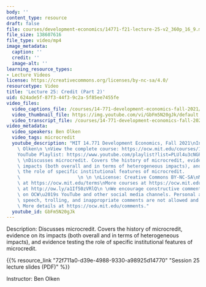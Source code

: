```yaml
---
body: ''
content_type: resource
draft: false
file: courses/development-economics/14771-f21-lecture-25-v2_360p_16_9.mp4
file_size: 138607616
file_type: video/mp4
image_metadata:
  caption: ''
  credit: ''
  image-alt: ''
learning_resource_types:
- Lecture Videos
license: https://creativecommons.org/licenses/by-nc-sa/4.0/
resourcetype: Video
title: 'Lecture 25: Credit (Part 2)'
uid: 624ade5f-87f3-44f3-9c2a-5f85ee7455fe
video_files:
  video_captions_file: /courses/14-771-development-economics-fall-2021/1wZH-hUTTqa1dNetbEpEvSCPZv2fmO0iC_transcript.webvtt
  video_thumbnail_file: https://img.youtube.com/vi/GbFm5N20gJk/default.jpg
  video_transcript_file: /courses/14-771-development-economics-fall-2021/1wZH-hUTTqa1dNetbEpEvSCPZv2fmO0iC_transcript.pdf
video_metadata:
  video_speakers: Ben Olken
  video_tags: microcredit
  youtube_description: "MIT 14.771 Development Economics, Fall 2021\nInstructor: Ben\
    \ Olken\n \nView the complete course: https://ocw.mit.edu/courses/14-771-development-economics-fall-2021\n\
    YouTube Playlist: https://www.youtube.com/playlist?list=PLUl4u3cNGP61kvh3caDts2R6LmkYbmzaG\n\
    \ \nDiscusses microcredit. Covers the history of microcredit, evidence on its\
    \ impacts (both overall and in terms of heterogeneous impacts), and evidence testing\
    \ the role of specific institutional features of microcredit.                \
    \                     \n \n \nLicense: Creative Commons BY-NC-SA\nMore information\
    \ at https://ocw.mit.edu/terms\nMore courses at https://ocw.mit.edu\nSupport OCW\
    \ at http://ow.ly/a1If50zVRlQ\n \nWe encourage constructive comments and discussion\
    \ on OCW\u2019s YouTube and other social media channels. Personal attacks, hate\
    \ speech, trolling, and inappropriate comments are not allowed and may be removed.\
    \ More details at https://ocw.mit.edu/comments."
  youtube_id: GbFm5N20gJk
---
```

Description: Discusses microcredit. Covers the history of microcredit, evidence on its impacts (both overall and in terms of heterogeneous impacts), and evidence testing the role of specific institutional features of microcredit.

{{% resource_link "72f711a0-d39e-4988-9330-a98925d14770" "Session 25 lecture slides (PDF)" %}}

Instructor: Ben Olken